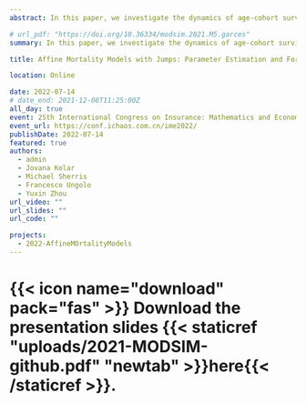 ```yaml
---
abstract: In this paper, we investigate the dynamics of age-cohort survival curves under the assumption that the instantaneous mortality intensity is driven by an affine jump-diffusion (AJD) process. Advantages of an AJD specification of mortality dynamics include the availability of closed-form expressions for survival probabilities afforded by an affine mortality specification and the ease with which we can incorporate sudden positive and negative shocks in mortality dynamics, reflecting events such as wars, pandemics, and medical advancements. As we are interested in a term structure model of mortality rates, we propose a state-space approach to calibrate the parameters of the affine mortality process. The measurement equation is given by the affine representation of the age-cohort average force of mortality and the state-transition equation is given by a discretization of the continuous-time mortality intensity dynamics. Such approach results to consistent survival curves in the sense that forecasts of survival probabilities have the same parametric form as the fitted survival curves. The presence of jumps in the mortality intensity process implies that the state-transition equation is non-Gaussian. To this end, we propose a particle filter-based Markov chain Monte Carlo approach to estimate the model parameters. We illustrate our methodology by fitting one-factor Cox-Ingersoll-Ross and Blackburn-Sherris mortality models with asymmetric double exponential jumps to historical age-cohort mortality data from USA.

# url_pdf: "https://doi.org/10.36334/modsim.2021.M5.garces"
summary: In this paper, we investigate the dynamics of age-cohort survival curves under the assumption that the instantaneous mortality intensity is driven by an affine jump-diffusion (AJD) process.

title: Affine Mortality Models with Jumps: Parameter Estimation and Forecasting

location: Online

date: 2022-07-14
# date_end: 2021-12-08T11:25:00Z
all_day: true
event: 25th International Congress on Insurance: Mathematics and Economics
event_url: https://conf.ichaos.com.cn/ime2022/
publishDate: 2022-07-14
featured: true
authors:
  - admin
  - Jovana Kolar
  - Michael Sherris
  - Francesco Ungolo
  - Yuxin Zhou
url_video: ""
url_slides: ""
url_code: ""

projects:
  - 2022-AffineMOrtalityModels
---
```


# {{< icon name="download" pack="fas" >}} Download the presentation slides {{< staticref "uploads/2021-MODSIM-github.pdf" "newtab" >}}here{{< /staticref >}}.

